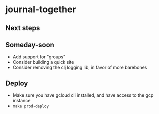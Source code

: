 # journal-together

## Next steps

## Someday-soon
- Add support for "groups"
- Consider building a quick site
- Consider removing the clj logging lib, in favor of more barebones

## Deploy
- Make sure you have gcloud cli installed, and have access to the gcp instance
- `make prod-deploy`